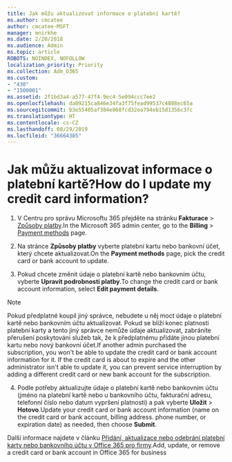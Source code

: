 ```yaml
---
title: Jak můžu aktualizovat informace o platební kartě?
ms.author: cmcatee
author: cmcatee-MSFT
manager: mnirkhe
ms.date: 2/20/2018
ms.audience: Admin
ms.topic: article
ROBOTS: NOINDEX, NOFOLLOW
localization_priority: Priority
ms.collection: Adm_O365
ms.custom:
- "430"
- "1500001"
ms.assetid: 2f1bd3a4-a577-47f4-9ec4-5e094ccc7ee2
ms.openlocfilehash: da09215ca846e34fa3f75fead99537c4808ec65a
ms.sourcegitcommit: b3e55405af384e868fcd32ea794eb15d1356c3fc
ms.translationtype: HT
ms.contentlocale: cs-CZ
ms.lasthandoff: 08/29/2019
ms.locfileid: "36664385"
---
```

# <a name="how-do-i-update-my-credit-card-information"></a><span data-ttu-id="46e03-102">Jak můžu aktualizovat informace o platební kartě?</span><span class="sxs-lookup"><span data-stu-id="46e03-102">How do I update my credit card information?</span></span>

1. <span data-ttu-id="46e03-103">V Centru pro správu Microsoftu 365 přejděte na stránku **Fakturace** \> [Způsoby platby](https://go.microsoft.com/fwlink/p/?linkid=842054).</span><span class="sxs-lookup"><span data-stu-id="46e03-103">In the Microsoft 365 admin center, go to the **Billing** \> [Payment methods](https://go.microsoft.com/fwlink/p/?linkid=842054) page.</span></span>

2. <span data-ttu-id="46e03-104">Na stránce **Způsoby platby** vyberte platební kartu nebo bankovní účet, který chcete aktualizovat.</span><span class="sxs-lookup"><span data-stu-id="46e03-104">On the **Payment methods** page, pick the credit card or bank account to update.</span></span>

3. <span data-ttu-id="46e03-105">Pokud chcete změnit údaje o platební kartě nebo bankovním účtu, vyberte **Upravit podrobnosti platby**.</span><span class="sxs-lookup"><span data-stu-id="46e03-105">To change the credit card or bank account information, select **Edit payment details**.</span></span>

> [!NOTE]
> <span data-ttu-id="46e03-p101">Pokud předplatné koupil jiný správce, nebudete u něj moct údaje o platební kartě nebo bankovním účtu aktualizovat. Pokud se blíží konec platnosti platební karty a tento jiný správce nemůže údaje aktualizovat, zabráníte přerušení poskytování služeb tak, že k předplatnému přidáte jinou platební kartu nebo nový bankovní účet.</span><span class="sxs-lookup"><span data-stu-id="46e03-p101">If another admin purchased the subscription, you won't be able to update the credit card or bank account information for it. If the credit card is about to expire and the other administrator isn't able to update it, you can prevent service interruption by adding a different credit card or new bank account for the subscription.</span></span>

4. <span data-ttu-id="46e03-108">Podle potřeby aktualizujte údaje o platební kartě nebo bankovním účtu (jméno na platební kartě nebo u bankovního účtu, fakturační adresu, telefonní číslo nebo datum vypršení platnosti) a pak vyberte **Uložit** > **Hotovo**.</span><span class="sxs-lookup"><span data-stu-id="46e03-108">Update your credit card or bank account information (name on the credit card or bank account, billing address. phone number, or expiration date) as needed, then choose **Submit**.</span></span>

<span data-ttu-id="46e03-109">Další informace najdete v článku [Přidání, aktualizace nebo odebrání platební karty nebo bankovního účtu v Office 365 pro firmy](https://docs.microsoft.com/office365/admin/subscriptions-and-billing/add-update-or-remove-credit-card-or-bank-account).</span><span class="sxs-lookup"><span data-stu-id="46e03-109">[](https://docs.microsoft.com/office365/admin/subscriptions-and-billing/add-update-or-remove-credit-card-or-bank-account)Add, update, or remove a credit card or bank account in Office 365 for business</span></span>